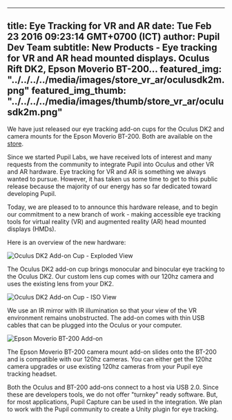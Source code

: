 ---
 title: Eye Tracking for VR and AR
 date: Tue Feb 23 2016 09:23:14 GMT+0700 (ICT)
 author: Pupil Dev Team
 subtitle: New Products - Eye tracking for VR and AR head mounted displays. Oculus Rift DK2, Epson Moverio BT-200...
 featured_img: "../../../../media/images/store_vr_ar/oculusdk2m.png"
 featured_img_thumb: "../../../../media/images/thumb/store_vr_ar/oculusdk2m.png"
 ---

We have just released our eye tracking add-on cups for the Oculus DK2 and camera mounts for the Epson Moverio BT-200. Both are available on the [store](/store#products).

Since we started Pupil Labs, we have received lots of interest and many requests from the community to integrate Pupil into Oculus and other VR and AR hardware. Eye tracking for VR and AR is something we always wanted to pursue. However, it has taken us some time to get to this public release because the majority of our energy has so far dedicated toward developing Pupil. 

Today, we are pleased to to announce this hardware release, and to begin our commitment to a new branch of work - making accessible eye tracking tools for virtual reality (VR) and augmented reality (AR) head mounted displays (HMDs). 

Here is an overview of the new hardware:

<img src="../../../../media/images/store_vr_ar/oculusdk2m.png" class='Feature-image' alt="Oculus DK2 Add-on Cup - Exploded View">

The Oculus DK2 add-on cup brings monocular and binocular eye tracking to the Oculus DK2. Our custom lens cup comes with our 120hz camera and uses the existing lens from your DK2. 

<img src="../../../../media/images/store_vr_ar/addon_oculus_dk2_iso.png" class='Feature-image' alt="Oculus DK2 Add-on Cup - ISO View">

We use an IR mirror with IR illumination so that your view of the VR environment remains unobstructed. The add-on comes with thin USB cables that can be plugged into the Oculus or your computer. 

<img src="../../../../media/images/store_vr_ar/addon_epson_bt200a.png" class='Feature-image' alt="Epson Moverio BT-200 Add-on">

The Epson Moverio BT-200 camera mount add-on slides onto the BT-200 and is compatible with our 120hz cameras. You can either get the 120hz camera upgrades or use existing 120hz cameras from your Pupil eye tracking headset. 

Both the Oculus and BT-200 add-ons connect to a host via USB 2.0. Since these are developers tools, we do not offer "turnkey" ready software. But, for most applications, Pupil Capture can be used in the integration. We plan to work with the Pupil community to create a Unity plugin for eye tracking.
